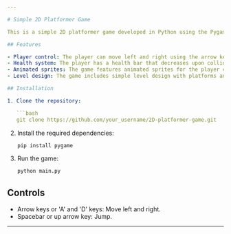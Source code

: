```yaml
---

# Simple 2D Platformer Game

This is a simple 2D platformer game developed in Python using the Pygame library. In this game, the player controls a character to navigate through obstacles, avoid traps, and reach the end of the level.

## Features

- Player control: The player can move left and right using the arrow keys or 'A' and 'D' keys respectively. The player can also jump using the spacebar or the up arrow key.
- Health system: The player has a health bar that decreases upon colliding with traps. The game ends when the player's health reaches zero.
- Animated sprites: The game features animated sprites for the player character, including running, jumping, falling, and taking damage animations.
- Level design: The game includes simple level design with platforms and traps for demonstration.

## Installation

1. Clone the repository:

   ```bash
   git clone https://github.com/your_username/2D-platformer-game.git
   ```

2. Install the required dependencies:

   ```bash
   pip install pygame
   ```

3. Run the game:

   ```bash
   python main.py
   ```

## Controls

- Arrow keys or 'A' and 'D' keys: Move left and right.
- Spacebar or up arrow key: Jump.

---
```


